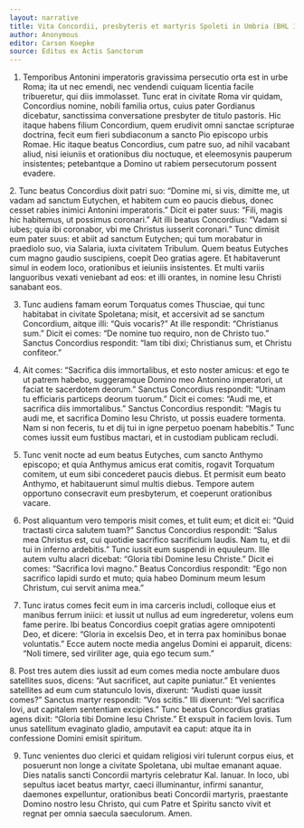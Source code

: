 ```yaml
---
layout: narrative
title: Vita Concordii, presbyteris et martyris Spoleti in Umbria (BHL 1906)
author: Anonymous
editor: Carson Koepke
source: Editus ex Actis Sanctorum
---
```



1. Temporibus Antonini imperatoris gravissima persecutio orta est in urbe Roma; ita ut nec emendi, nec vendendi cuiquam licentia facile tribueretur, qui diis immolasset. Tunc erat in civitate Roma vir quidam, Concordius nomine, nobili familia ortus, cuius pater Gordianus dicebatur, sanctissima conversatione presbyter de titulo pastoris. Hic itaque habens filium Concordium, quem erudivit omni sanctae scripturae doctrina, fecit eum fieri subdiaconum a sancto Pio episcopo urbis Romae. Hic itaque beatus Concordius, cum patre suo, ad nihil vacabant aliud, nisi ieiuniis et orationibus diu noctuque, et eleemosynis pauperum insistentes; petebantque a Domino ut rabiem persecutorum possent evadere.

2. Tunc beatus Concordius dixit patri suo: “Domine mi, si vis, dimitte me, ut vadam ad sanctum Eutychen, et habitem cum eo paucis diebus, donec cesset rabies inimici Antonini imperatoris.” Dicit ei pater suus: “Fili, magis hic habitemus, ut possimus coronari.” Ait illi beatus Concordius: “Vadam si iubes; quia ibi coronabor, vbi me Christus iusserit coronari.” Tunc dimisit eum pater suus: et abiit ad sanctum Eutychen; qui tum morabatur in praediolo suo, via Salaria, iuxta civitatem Tribulum. Quem beatus Eutyches cum magno gaudio suscipiens, coepit Deo gratias agere. Et habitaverunt simul in eodem loco, orationibus et ieiuniis insistentes. Et multi variis languoribus vexati veniebant ad eos: et illi orantes, in nomine Iesu Christi sanabant eos.

3. Tunc audiens famam eorum Torquatus comes Thusciae, qui tunc habitabat in civitate Spoletana; misit, et accersivit ad se sanctum Concordium, aitque illi: “Quis vocaris?” At ille respondit: “Christianus sum.” Dicit ei comes: “De nomine tuo requiro, non de Christo tuo.” Sanctus Concordius respondit: “Iam tibi dixi; Christianus sum, et Christu confiteor.”

4. Ait comes: “Sacrifica diis immortalibus, et esto noster amicus: et ego te ut patrem habebo, suggeramque Domino meo Antonino imperatori, ut faciat te sacerdotem deorum.” Sanctus Concordius respondit: “Utinam tu efficiaris particeps deorum tuorum.” Dicit ei comes: “Audi me, et sacrifica diis immortalibus.” Sanctus Concordius respondit: “Magis tu audi me, et sacrifica Domino Iesu Christo, ut possis euadere tormenta. Nam si non feceris, tu et dij tui in igne perpetuo poenam habebitis.” Tunc comes iussit eum fustibus mactari, et in custodiam publicam recludi.

5. Tunc venit nocte ad eum beatus Eutyches, cum sancto Anthymo episcopo; et quia Anthymus amicus erat comitis, rogavit Torquatum comitem, ut eum sibi concederet paucis diebus. Et permisit eum beato Anthymo, et habitauerunt simul multis diebus. Tempore autem opportuno consecravit eum presbyterum, et coeperunt orationibus vacare.

6. Post aliquantum vero temporis misit comes, et tulit eum; et dicit ei: “Quid tractasti circa salutem tuam?” Sanctus Concordius respondit: “Salus mea Christus est, cui quotidie sacrifico sacrificium laudis. Nam tu, et dii tui in inferno ardebitis.” Tunc iussit eum suspendi in equuleum. Ille autem vultu alacri dicebat: “Gloria tibi Domine Iesu Christe.” Dicit ei comes: “Sacrifica Iovi magno.” Beatus Concordius respondit: “Ego non sacrifico lapidi surdo et muto; quia habeo Dominum meum Iesum Christum, cui servit anima mea.”

7. Tunc iratus comes fecit eum in ima carceris includi, colloque eius et manibus ferrum iniici: et iussit ut nullus ad eum ingrederetur, volens eum fame perire. Ibi beatus Concordius coepit gratias agere omnipotenti Deo, et dicere: “Gloria in excelsis Deo, et in terra pax hominibus bonae voluntatis.” Ecce autem nocte media angelus Domini ei apparuit, dicens: “Noli timere, sed viriliter age, quia ego tecum sum.”

8. Post tres autem dies iussit ad eum comes media nocte ambulare duos satellites suos, dicens: “Aut sacrificet, aut capite puniatur.” Et venientes satellites ad eum cum statunculo Iovis, dixerunt: “Audisti quae iussit comes?” Sanctus martyr respondit: “Vos scitis.” Illi dixerunt: “Vel sacrifica Iovi, aut capitalem sententiam excipies.” Tunc beatus Concordius gratias agens dixit: “Gloria tibi Domine Iesu Christe.” Et exspuit in faciem Iovis. Tum unus satellitum evaginato gladio, amputavit ea caput: atque ita in confessione Domini emisit spiritum.

9. Tunc venientes duo clerici et quidam religiosi viri tulerunt corpus eius, et posuerunt non longe a civitate Spoletana, ubi multae emanant aquae. Dies natalis sancti Concordii martyris celebratur Kal. Ianuar. In loco, ubi sepultus iacet beatus martyr, caeci illuminantur, infirmi sanantur, daemones expelluntur, orationibus beati Concordii martyris, praestante Domino nostro Iesu Christo, qui cum Patre et Spiritu sancto vivit et regnat per omnia saecula saeculorum. Amen.

